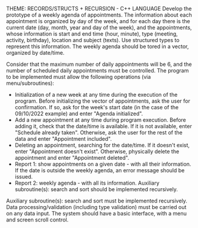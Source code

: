 THEME: RECORDS/STRUCTS + RECURSION - C++ LANGUAGE
Develop the prototype of a weekly agenda of appointments. The information about each appointment is organized by day of the week, and for each day there is the current date (day, month, year and day of the week), and the appointments, whose information is start and end time (hour, minute), type (meeting, activity, birthday), location and subject (texts). Use structured types to represent this information. The weekly agenda should be tored in a vector, organized by date/time. 

Consider that the maximum number of daily appointments will be 6, and the number of scheduled daily appointments must be controlled.
The program to be implemented must allow the following operations (via menu/subroutines):
  - Initialization of a new week at any time during the execution of the program. Before initializing the vector of appointments, ask the user for confirmation. If so, ask for the week's start date (in the case of the 09/10/2022 example) and enter "Agenda initialized".
  - Add a new appointment at any time during program execution. Before adding it, check that the date/time is available. If it is not available, enter "Schedule already taken". Otherwise, ask the user for the rest of the data and enter "Appointment included".
  - Deleting an appointment, searching for the date/time. If it doesn't exist, enter "Appointment doesn't exist". Otherwise, physically delete the appointment and enter "Appointment deleted".
  - Report 1: show appointments on a given date - with all their information. If the date is outside the weekly agenda, an error message should be issued.
  - Report 2: weekly agenda - with all its information. Auxiliary subroutine(s): search and sort should be implemented recursively.

Auxiliary subroutine(s): search and sort must be implemented recursively.
Data processing/validation (including type validation) must be carried out on any data input. The system should have a basic interface, with a menu and screen scroll control. 
